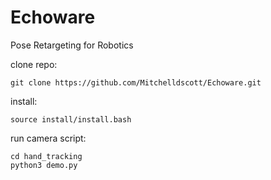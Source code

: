 # Echoware
Pose Retargeting for Robotics

clone repo:

    git clone https://github.com/Mitchelldscott/Echoware.git

install:

    source install/install.bash

run camera script:

    cd hand_tracking
    python3 demo.py
    
